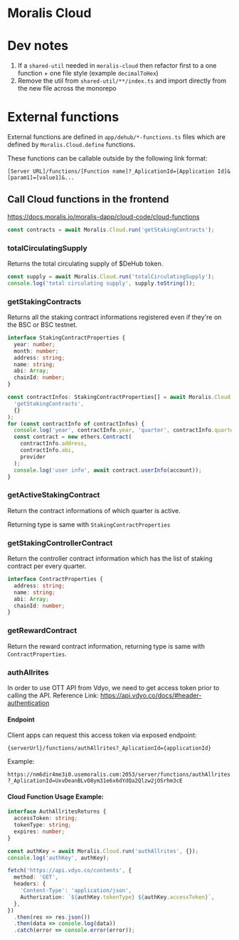 # Moralis Cloud

# Dev notes

1. If a `shared-util` needed in `moralis-cloud` then refactor first to a one function + one file style (example `decimalToHex`)
1. Remove the util from `shared-util/**/index.ts` and import directly from the new file across the monorepo

# External functions

External functions are defined in `app/dehub/*-functions.ts` files which are defined by `Moralis.Cloud.define` functions.

These functions can be callable outside by the following link format:

```
[Server URL]/functions/[Function name]?_AplicationId=[Application Id]&[param1]=[value1]&...
```

## Call Cloud functions in the frontend

https://docs.moralis.io/moralis-dapp/cloud-code/cloud-functions

```js
const contracts = await Moralis.Cloud.run('getStakingContracts');
```

### totalCirculatingSupply

Returns the total circulating supply of $DeHub token.

```js
const supply = await Moralis.Cloud.run('totalCirculatingSupply');
console.log('total circulating supply', supply.toString());
```

### getStakingContracts

Returns all the staking contract informations registered even if they're on the BSC or BSC testnet.

```typescript
interface StakingContractProperties {
  year: number;
  month: number;
  address: string;
  name: string;
  abi: Array;
  chainId: number;
}
```

```typescript
const contractInfos: StakingContractProperties[] = await Moralis.Cloud.run(
  'getStakingContracts',
  {}
);
for (const contractInfo of contractInfos) {
  console.log('year', contractInfo.year, 'quarter', contractInfo.quarter);
  const contract = new ethers.Contract(
    contractInfo.address,
    contractInfo.abi,
    provider
  );
  console.log('user info', await contract.userInfo(account));
}
```

### getActiveStakingContract

Return the contract informations of which quarter is active.

Returning type is same with `StakingContractProperties`

### getStakingControllerContract

Return the controller contract information which has the list of staking contract per every quarter.

```typescript
interface ContractProperties {
  address: string;
  name: string;
  abi: Array;
  chainId: number;
}
```

### getRewardContract

Return the reward contract information, returning type is same with `ContractProperties`.

### authAllrites

In order to use OTT API from Vdyo, we need to get access token prior to calling the API. 
Reference Link: https://api.vdyo.co/docs/#header-authentication

#### Endpoint

Client apps can request this access token via exposed endpoint:

`{serverUrl}/functions/authAllrites?_AplicationId={applicationId}`

Example: 

`https://nm6dir4me3i0.usemoralis.com:2053/server/functions/authAllrites?_AplicationId=UxvDeanBLvO8ym31e6x6dYdQa2Qlzw2jOSrhm3cE`

#### Cloud Function Usage Example:

```typescript
interface AuthAllritesReturns {
  accessToken: string;
  tokenType: string;
  expires: number;
}
```

```typescript
const authKey = await Moralis.Cloud.run('authAllrites', {});
console.log('authKey', authKey);

fetch('https://api.vdyo.co/contents', {
  method: 'GET',
  headers: {
    'Content-Type': 'application/json',
    Authorization: `${authKey.tokenType} ${authKey.accessToken}`,
  },
})
  .then(res => res.json())
  .then(data => console.log(data))
  .catch(error => console.error(error));
```
